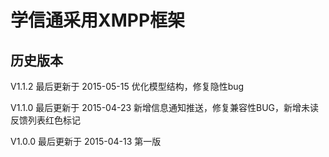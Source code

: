 学信通采用XMPP框架
===================
历史版本
---------------------------------
V1.1.2 最后更新于 2015-05-15
优化模型结构，修复隐性bug

V1.1.0 最后更新于 2015-04-23
新增信息通知推送，修复兼容性BUG，新增未读反馈列表红色标记

V1.0.0 最后更新于 2015-04-13
第一版

